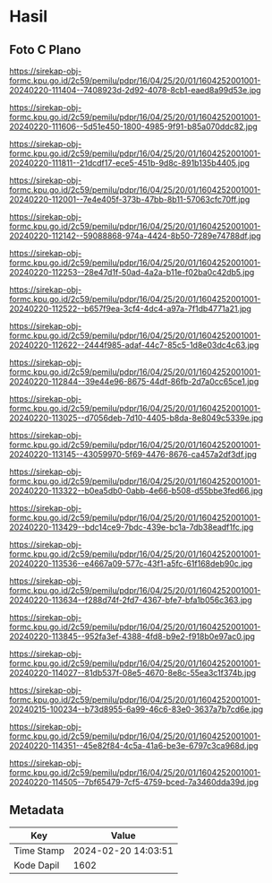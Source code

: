 # Hasil

## Foto C Plano

https://sirekap-obj-formc.kpu.go.id/2c59/pemilu/pdpr/16/04/25/20/01/1604252001001-20240220-111404--7408923d-2d92-4078-8cb1-eaed8a99d53e.jpg

https://sirekap-obj-formc.kpu.go.id/2c59/pemilu/pdpr/16/04/25/20/01/1604252001001-20240220-111606--5d51e450-1800-4985-9f91-b85a070ddc82.jpg

https://sirekap-obj-formc.kpu.go.id/2c59/pemilu/pdpr/16/04/25/20/01/1604252001001-20240220-111811--21dcdf17-ece5-451b-9d8c-891b135b4405.jpg

https://sirekap-obj-formc.kpu.go.id/2c59/pemilu/pdpr/16/04/25/20/01/1604252001001-20240220-112001--7e4e405f-373b-47bb-8b11-57063cfc70ff.jpg

https://sirekap-obj-formc.kpu.go.id/2c59/pemilu/pdpr/16/04/25/20/01/1604252001001-20240220-112142--59088868-974a-4424-8b50-7289e74788df.jpg

https://sirekap-obj-formc.kpu.go.id/2c59/pemilu/pdpr/16/04/25/20/01/1604252001001-20240220-112253--28e47d1f-50ad-4a2a-b11e-f02ba0c42db5.jpg

https://sirekap-obj-formc.kpu.go.id/2c59/pemilu/pdpr/16/04/25/20/01/1604252001001-20240220-112522--b657f9ea-3cf4-4dc4-a97a-7f1db4771a21.jpg

https://sirekap-obj-formc.kpu.go.id/2c59/pemilu/pdpr/16/04/25/20/01/1604252001001-20240220-112622--2444f985-adaf-44c7-85c5-1d8e03dc4c63.jpg

https://sirekap-obj-formc.kpu.go.id/2c59/pemilu/pdpr/16/04/25/20/01/1604252001001-20240220-112844--39e44e96-8675-44df-86fb-2d7a0cc65ce1.jpg

https://sirekap-obj-formc.kpu.go.id/2c59/pemilu/pdpr/16/04/25/20/01/1604252001001-20240220-113025--d7056deb-7d10-4405-b8da-8e8049c5339e.jpg

https://sirekap-obj-formc.kpu.go.id/2c59/pemilu/pdpr/16/04/25/20/01/1604252001001-20240220-113145--43059970-5f69-4476-8676-ca457a2df3df.jpg

https://sirekap-obj-formc.kpu.go.id/2c59/pemilu/pdpr/16/04/25/20/01/1604252001001-20240220-113322--b0ea5db0-0abb-4e66-b508-d55bbe3fed66.jpg

https://sirekap-obj-formc.kpu.go.id/2c59/pemilu/pdpr/16/04/25/20/01/1604252001001-20240220-113429--bdc14ce9-7bdc-439e-bc1a-7db38eadf1fc.jpg

https://sirekap-obj-formc.kpu.go.id/2c59/pemilu/pdpr/16/04/25/20/01/1604252001001-20240220-113536--e4667a09-577c-43f1-a5fc-61f168deb90c.jpg

https://sirekap-obj-formc.kpu.go.id/2c59/pemilu/pdpr/16/04/25/20/01/1604252001001-20240220-113634--f288d74f-2fd7-4367-bfe7-bfa1b056c363.jpg

https://sirekap-obj-formc.kpu.go.id/2c59/pemilu/pdpr/16/04/25/20/01/1604252001001-20240220-113845--952fa3ef-4388-4fd8-b9e2-f918b0e97ac0.jpg

https://sirekap-obj-formc.kpu.go.id/2c59/pemilu/pdpr/16/04/25/20/01/1604252001001-20240220-114027--81db537f-08e5-4670-8e8c-55ea3c1f374b.jpg

https://sirekap-obj-formc.kpu.go.id/2c59/pemilu/pdpr/16/04/25/20/01/1604252001001-20240215-100234--b73d8955-6a99-46c6-83e0-3637a7b7cd6e.jpg

https://sirekap-obj-formc.kpu.go.id/2c59/pemilu/pdpr/16/04/25/20/01/1604252001001-20240220-114351--45e82f84-4c5a-41a6-be3e-6797c3ca968d.jpg

https://sirekap-obj-formc.kpu.go.id/2c59/pemilu/pdpr/16/04/25/20/01/1604252001001-20240220-114505--7bf65479-7cf5-4759-bced-7a3460dda39d.jpg


## Metadata

| Key        | Value               |
| ---------- | ------------------- |
| Time Stamp | 2024-02-20 14:03:51 |
| Kode Dapil | 1602                |



